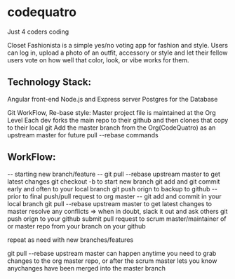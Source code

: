 # codequatro
Just 4 coders coding

Closet Fashionista is a simple yes/no voting app for fashion and style.  Users can log in, upload a photo of an outfit, accessory or style and let their fellow users vote on how well that color, look, or vibe works for them.

Technology Stack:
-----------------
Angular front-end
Node.js and Express server
Postgres for the Database

Git WorkFlow, Re-base style:
Master project file is maintained at the Org Level
Each dev forks the main repo to their github and
  then clones that copy to their local git
Add the master branch from the Org(CodeQuatro) as
  an upstream master for future pull --rebase commands

WorkFlow:
---------
-- starting new branch/feature --
git pull --rebase upstream master to get latest changes
git checkout -b <intials-branch-name> to start new branch
git add and git commit early and often to your local branch
git push orign <initials-branch-name> to backup to github
-- prior to final push/pull request to org master --
git add and commit in your local branch
git pull --rebase upstream master to get latest changes to master
resolve any conflicts => when in doubt, slack it out and ask others
git push orign <initials-branch-name> to your github
submit pull request to scrum master/maintainer of or master repo
from your branch on your github

repeat as need with new branches/features

git pull --rebase upstream master can happen anytime you need to grab
  changes to the org master repo, or after the scrum master lets you know
  anychanges have been merged into the master branch
